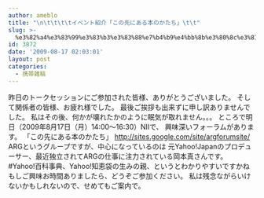 ```yaml
---
author: ameblo
title: "\n\t\t\t\tイベント紹介「この先にある本のかたち」\t\t"
slug: >-
  %e3%82%a4%e3%83%99%e3%83%b3%e3%83%88%e7%b4%b9%e4%bb%8b%e3%80%8c%e3%81%93%e3%81%ae%e5%85%88%e3%81%ab%e3%81%82%e3%82%8b%e6%9c%ac%e3%81%ae%e3%81%8b%e3%81%9f%e3%81%a1%e3%80%8d
id: 3872
date: '2009-08-17 02:03:01'
layout: post
categories:
  - 携帯雑稿
---
```


昨日のトークセッションにご参加された皆様、ありがとうございました。 そして関係者の皆様、お疲れ様でした。 最後ご挨拶も出来ずに申し訳ありませんでした。 私はその後、何かが壊れたかのように眠気が取れません。。。 ところで明日（2009年8月17日（月）14:00～16:30）NIIで、 興味深いフォーラムがあります。 「この先にある本のかたち」 http://sites.google.com/site/argforumsite/ ARGというグループですが、中心になっているのは 元Yahoo!Japanのプロデューサー、最近独立されてARGの仕事に注力されている岡本真さんです。 #Yahoo!百科事典、Yahoo!知恵袋の生みの親、というとわかりやすいですかね もしご興味お時間ありましたら、どうぞご参加ください。 私は残念ながらいけないかもしれないので、せめてもご案内で。